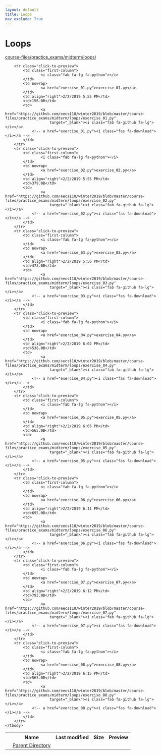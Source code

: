 ```yaml
---
layout: default
title: Loops
nav_exclude: True
---
```


# Loops

[course-files/practice_exams/midterm/loops/](.)

<table class="tbl-files">
    <tbody>
        <tr>
            <th valign="top"></th>
            <th>Name</th>
            <th>Last modified</th>
            <th>Size</th>
            <th>Preview</th>
        </tr>
        <tr>
            <td valign="top">
                <i class="fa fa-folder-open"></i>
            </td>
            <td><a href="../">Parent Directory</a></td>
            <td>&nbsp;</td>
            <td>&nbsp;</td>
            <td>&nbsp;</td>
        </tr>

        <tr class="click-to-preview">
            <td class="first-column">
                    <i class="fab fa-lg fa-python"></i>
            </td>
            <td nowrap>
                    <a href="exercise_01.py">exercise_01.py</a>
            </td>
            <td align="right">2/2/2019 5:55 PM</td>
            <td>156.0B</td>
            <td>
                    <a href="https://github.com/eecs110/winter2019/blob/master/course-files/practice_exams/midterm/loops/exercise_01.py" 
                        target="_blank"><i class="fab fa-github fa-lg"></i></a>
                <!-- a href="exercise_01.py"><i class="fas fa-download"></i></a -->
            </td>
        </tr>
        <tr class="click-to-preview">
            <td class="first-column">
                    <i class="fab fa-lg fa-python"></i>
            </td>
            <td nowrap>
                    <a href="exercise_02.py">exercise_02.py</a>
            </td>
            <td align="right">2/2/2019 5:55 PM</td>
            <td>379.0B</td>
            <td>
                    <a href="https://github.com/eecs110/winter2019/blob/master/course-files/practice_exams/midterm/loops/exercise_02.py" 
                        target="_blank"><i class="fab fa-github fa-lg"></i></a>
                <!-- a href="exercise_02.py"><i class="fas fa-download"></i></a -->
            </td>
        </tr>
        <tr class="click-to-preview">
            <td class="first-column">
                    <i class="fab fa-lg fa-python"></i>
            </td>
            <td nowrap>
                    <a href="exercise_03.py">exercise_03.py</a>
            </td>
            <td align="right">2/2/2019 5:56 PM</td>
            <td>473.0B</td>
            <td>
                    <a href="https://github.com/eecs110/winter2019/blob/master/course-files/practice_exams/midterm/loops/exercise_03.py" 
                        target="_blank"><i class="fab fa-github fa-lg"></i></a>
                <!-- a href="exercise_03.py"><i class="fas fa-download"></i></a -->
            </td>
        </tr>
        <tr class="click-to-preview">
            <td class="first-column">
                    <i class="fab fa-lg fa-python"></i>
            </td>
            <td nowrap>
                    <a href="exercise_04.py">exercise_04.py</a>
            </td>
            <td align="right">2/2/2019 6:02 PM</td>
            <td>538.0B</td>
            <td>
                    <a href="https://github.com/eecs110/winter2019/blob/master/course-files/practice_exams/midterm/loops/exercise_04.py" 
                        target="_blank"><i class="fab fa-github fa-lg"></i></a>
                <!-- a href="exercise_04.py"><i class="fas fa-download"></i></a -->
            </td>
        </tr>
        <tr class="click-to-preview">
            <td class="first-column">
                    <i class="fab fa-lg fa-python"></i>
            </td>
            <td nowrap>
                    <a href="exercise_05.py">exercise_05.py</a>
            </td>
            <td align="right">2/2/2019 6:05 PM</td>
            <td>565.0B</td>
            <td>
                    <a href="https://github.com/eecs110/winter2019/blob/master/course-files/practice_exams/midterm/loops/exercise_05.py" 
                        target="_blank"><i class="fab fa-github fa-lg"></i></a>
                <!-- a href="exercise_05.py"><i class="fas fa-download"></i></a -->
            </td>
        </tr>
        <tr class="click-to-preview">
            <td class="first-column">
                    <i class="fab fa-lg fa-python"></i>
            </td>
            <td nowrap>
                    <a href="exercise_06.py">exercise_06.py</a>
            </td>
            <td align="right">2/2/2019 6:11 PM</td>
            <td>695.0B</td>
            <td>
                    <a href="https://github.com/eecs110/winter2019/blob/master/course-files/practice_exams/midterm/loops/exercise_06.py" 
                        target="_blank"><i class="fab fa-github fa-lg"></i></a>
                <!-- a href="exercise_06.py"><i class="fas fa-download"></i></a -->
            </td>
        </tr>
        <tr class="click-to-preview">
            <td class="first-column">
                    <i class="fab fa-lg fa-python"></i>
            </td>
            <td nowrap>
                    <a href="exercise_07.py">exercise_07.py</a>
            </td>
            <td align="right">2/2/2019 6:12 PM</td>
            <td>793.0B</td>
            <td>
                    <a href="https://github.com/eecs110/winter2019/blob/master/course-files/practice_exams/midterm/loops/exercise_07.py" 
                        target="_blank"><i class="fab fa-github fa-lg"></i></a>
                <!-- a href="exercise_07.py"><i class="fas fa-download"></i></a -->
            </td>
        </tr>
        <tr class="click-to-preview">
            <td class="first-column">
                    <i class="fab fa-lg fa-python"></i>
            </td>
            <td nowrap>
                    <a href="exercise_08.py">exercise_08.py</a>
            </td>
            <td align="right">2/2/2019 6:15 PM</td>
            <td>563.0B</td>
            <td>
                    <a href="https://github.com/eecs110/winter2019/blob/master/course-files/practice_exams/midterm/loops/exercise_08.py" 
                        target="_blank"><i class="fab fa-github fa-lg"></i></a>
                <!-- a href="exercise_08.py"><i class="fas fa-download"></i></a -->
            </td>
        </tr>
    </tbody>
</table>

